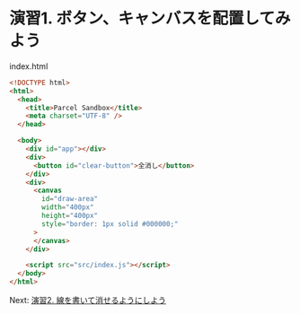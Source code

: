 # 演習1. ボタン、キャンバスを配置してみよう

index.html

```html
<!DOCTYPE html>
<html>
  <head>
    <title>Parcel Sandbox</title>
    <meta charset="UTF-8" />
  </head>

  <body>
    <div id="app"></div>
    <div>
      <button id="clear-button">全消し</button>
    </div>
    <div>
      <canvas
        id="draw-area"
        width="400px"
        height="400px"
        style="border: 1px solid #000000;"
      >
      </canvas>
    </div>

    <script src="src/index.js"></script>
  </body>
</html>
```

Next: [演習2. 線を書いて消せるようにしよう](./step02.md)
